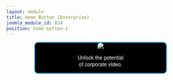 ```yaml
---
layout: module
title: Home Button (Enterprise)
joomla_module_id: 824
position: home-button-1
---
```

<div align="center"><a href="/solutions/enterprise.html">
<div align="center" style="max-width: 350px; border-style: solid; border-width: 2px; border-color: #00a0d9; border-radius: 10px; background-color: #000000;"><img src="{{"images/home-page-buttons/hp-button-corporate.jpg" | cdn }}" style="border-radius: 10px 10px 0px 0px;" class="img-responsive" />
<p style="font-family: 'Helvetica Neue'; line-height: 1.3em; color: #ffffff;">Unlock the potential <br /> of corporate video.</p>
</div>
</a></div>
